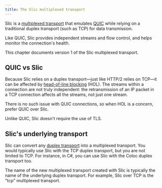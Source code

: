 ```yaml
---
title: The Slic multiplexed transport
---
```


Slic is a [multiplexed transport][multiplexed-transport] that emulates [QUIC] while relying on a traditional duplex
transport (such as TCP) for data transmission.

Like QUIC, Slic provides independent streams and flow control, and helps monitor the connection's health.

This chapter documents version 1 of the Slic multiplexed transport.

## QUIC vs Slic

Because Slic relies on a duplex transport—just like HTTP/2 relies on TCP—it can be affected by
[head-of-line blocking][hol] (HOL). The streams within a connection are not truly independent: the retransmission of an
IP packet in a TCP connection affects all the streams, not just one stream.

There is no such issue with QUIC connections, so when HOL is a concern, prefer QUIC over Slic.

Unlike QUIC, Slic doesn't require the use of TLS.

## Slic's underlying transport

Slic can convert any [duplex transport][duplex-transport] into a multiplexed transport. You would typically use Slic
with the TCP duplex transport, but you are not limited to TCP. For instance, in C#, you can use Slic with the Coloc
duplex transport too.

The name of the new multiplexed transport created with Slic is typically the name of the underlying duplex transport.
For example, Slic over TCP is the "tcp" multiplexed transport.

[hol]: https://en.wikipedia.org/wiki/Head-of-line_blocking
[QUIC]: https://datatracker.ietf.org/doc/rfc9000
[duplex-transport]: ../duplex-transport
[multiplexed-transport]: ../multiplexed-transport
